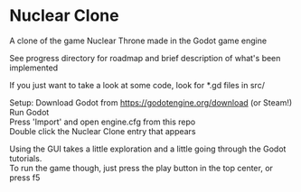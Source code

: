 # Nuclear Clone
A clone of the game Nuclear Throne made in the Godot game engine

See progress directory for roadmap and brief description of what's been implemented

If you just want to take a look at some code, look for \*.gd files in src/

Setup:
Download Godot from https://godotengine.org/download (or Steam!)  
Run Godot  
Press 'Import' and open engine.cfg from this repo  
Double click the Nuclear Clone entry that appears  

Using the GUI takes a little exploration and a little going through the Godot tutorials.  
To run the game though, just press the play button in the top center, or press f5
